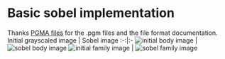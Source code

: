 # Basic sobel implementation
Thanks [PGMA files](https://people.sc.fsu.edu/~jburkardt/data/pgma/pgma.html) for the .pgm files and the file format documentation.
Initial grayscaled image | Sobel image
:-:|:-
![initial body image](https://github.com/Stef-van-Stipdonk/Sobel/blob/main/comparisons/2024-06-30_21-54.png) | ![sobel body image](https://github.com/Stef-van-Stipdonk/Sobel/blob/main/comparisons/2024-06-30_21-54_1.png)
![initial family image](https://github.com/Stef-van-Stipdonk/Sobel/blob/main/comparisons/2024-06-30_21-55.png) | ![sobel family image](https://github.com/Stef-van-Stipdonk/Sobel/blob/main/comparisons/2024-06-30_21-54_2.png)
